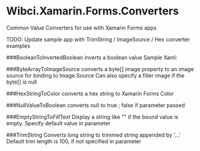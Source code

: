 # Wibci.Xamarin.Forms.Converters
Common Value Converters for use with Xamarin Forms apps

TODO: Update sample app with TrimString / ImageSource / Hex converter examples

###BooleanToInvertedBoolean
inverts a boolean value
Sample Xaml:

###ByteArrayToImageSource
converts a byte[] image property to an image source for binding to Image.Source
Can also specify a filler image if the byte[] is null

###HexStringToColor
converts a hex string to Xamarin Forms Color 

###NullValueToBoolean
converts null to true ; false if parameter passed

###EmptyStringToFillText
Display a string like "<Not Available>" if the bound value is empty.
Specify default value in parameter

###TrimString
Converts long string to trimmed string appended by '...'
Default trim length is 100, if not specified in parameter

